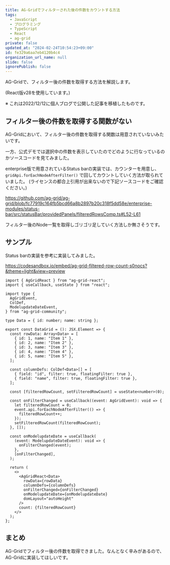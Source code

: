 ```yaml
---
title: AG-Gridでフィルターされた後の件数をカウントする方法
tags:
  - JavaScript
  - プログラミング
  - TypeScript
  - React
  - ag-grid
private: false
updated_at: "2024-02-24T10:54:23+09:00"
id: fe329a6aa7eb4120b4c4
organization_url_name: null
slide: false
ignorePublish: false
---
```


AG-Gridで、フィルター後の件数を取得する方法を解説します。

(React版v28を使用しています。)

※ これは2022/12/12に個人ブログで公開した記事を移植したものです。

## フィルター後の件数を取得する関数がない

AG-Gridにおいて、フィルター後の件数を取得する関数は用意されていないみたいです。

一方、公式デモでは選択中の件数を表示していたのでどのように行なっているのかソースコードを見てみました。

enterprise版で用意されているStatus barの実装では、カウンターを用意し、 `gridApi.forEachNodeAfterFilter()` で回してカウントしていく方法が取られていました。 (ライセンスの都合上引用が出来ないので下記ソースコードをご確認ください。)

https://github.com/ag-grid/ag-grid/blob/fc77919c164fb5bcd66a8b2897b20c318f5dd58e/enterprise-modules/status-bar/src/statusBar/providedPanels/filteredRowsComp.ts#L52-L61

フィルター後のNode一覧を取得しゴリゴリ足していく方法しか無さそうです。

## サンプル

Status barの実装を参考に実装してみました。

https://codesandbox.io/embed/ag-grid-filtered-row-count-s0nocs?&theme=light&view=preview

```tsx
import { AgGridReact } from "ag-grid-react";
import { useCallback, useState } from "react";

import type {
  AgGridEvent,
  ColDef,
  ModelupdateDateEvent,
} from "ag-grid-community";

type Data = { id: number; name: string };

export const DataGrid = (): JSX.Element => {
  const rowData: Array<Data> = [
    { id: 1, name: "Item 1" },
    { id: 2, name: "Item 2" },
    { id: 3, name: "Item 3" },
    { id: 4, name: "Item 4" },
    { id: 5, name: "Item 5" },
  ];

  const columnDefs: ColDef<Data>[] = [
    { field: "id", filter: true, floatingFilter: true },
    { field: "name", filter: true, floatingFilter: true },
  ];

  const [filteredRowCount, setFilteredRowCount] = useState<number>(0);

  const onFilterChanged = useCallback((event: AgGridEvent): void => {
    let filteredRowCount = 0;
    event.api.forEachNodeAfterFilter(() => {
      filteredRowCount++;
    });
    setFilteredRowCount(filteredRowCount);
  }, []);

  const onModelupdateDate = useCallback(
    (event: ModelupdateDateEvent): void => {
      onFilterChanged(event);
    },
    [onFilterChanged],
  );

  return (
    <>
      <AgGridReact<Data>
        rowData={rowData}
        columnDefs={columnDefs}
        onFilterChanged={onFilterChanged}
        onModelupdateDate={onModelupdateDate}
        domLayout="autoHeight"
      />
      count: {filteredRowCount}
    </>
  );
};
```

## まとめ

AG-Gridでフィルター後の件数を取得できました。なんとなく辛みがあるので、AG-Gridに実装してほしいです。
